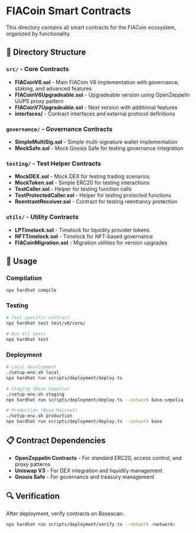 # FIACoin Smart Contracts

This directory contains all smart contracts for the FIACoin ecosystem, organized by functionality.

## 📁 Directory Structure

### `src/` - Core Contracts
- **FIACoinV6.sol** - Main FIACoin V6 implementation with governance, staking, and advanced features
- **FIACoinV6Upgradeable.sol** - Upgradeable version using OpenZeppelin UUPS proxy pattern  
- **FIACoinV7Upgradeable.sol** - Next version with additional features
- **interfaces/** - Contract interfaces and external protocol definitions

### `governance/` - Governance Contracts
- **SimpleMultiSig.sol** - Simple multi-signature wallet implementation
- **MockSafe.sol** - Mock Gnosis Safe for testing governance integration

### `testing/` - Test Helper Contracts
- **MockDEX.sol** - Mock DEX for testing trading scenarios
- **MockToken.sol** - Simple ERC20 for testing interactions
- **TestCaller.sol** - Helper for testing function calls
- **TestProtectedCaller.sol** - Helper for testing protected functions
- **ReentrantReceiver.sol** - Contract for testing reentrancy protection

### `utils/` - Utility Contracts
- **LPTimelock.sol** - Timelock for liquidity provider tokens
- **NFTTimelock.sol** - Timelock for NFT-based governance
- **FIACoinMigration.sol** - Migration utilities for version upgrades

## 🔧 Usage

### Compilation
```bash
npx hardhat compile
```

### Testing
```bash
# Test specific contract
npx hardhat test test/v6/core/

# Run all tests
npx hardhat test
```

### Deployment
```bash
# Local development
./setup-env.sh local
npx hardhat run scripts/deployment/deploy.ts

# Staging (Base Sepolia)
./setup-env.sh staging
npx hardhat run scripts/deployment/deploy.ts --network base-sepolia

# Production (Base Mainnet)
./setup-env.sh production
npx hardhat run scripts/deployment/deploy.ts --network base
```

## 📋 Contract Dependencies

- **OpenZeppelin Contracts** - For standard ERC20, access control, and proxy patterns
- **Uniswap V3** - For DEX integration and liquidity management
- **Gnosis Safe** - For governance and treasury management

## 🔍 Verification

After deployment, verify contracts on Basescan:
```bash
npx hardhat run scripts/deployment/verify.ts --network <network>
```
